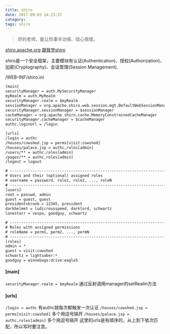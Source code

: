 ```yaml
---
title: shiro
date: 2017-09-03 14:23:57
category:
tags: shiro
---
```

> 好的老师，能让你事半功倍、信心倍增。

[shiro.apache.org](https://shiro.apache.org/)
[跟我学shiro](http://jinnianshilongnian.iteye.com/blog/2018398)

shiro是一个安全框架，主要模块有认证(Authentication)、授权(Authorization)、加密(Cryptography)、会话管理(Session Management).

/WEB-INF/shiro.ini
```xml
[main]
securityManager = auth.MySecurityManager
myRealm = auth.MyRealm
securityManager.realm = $myRealm
sessionManager = org.apache.shiro.web.session.mgt.DefaultWebSessionManager
securityManager.sessionManager = $sessionManager
cacheManager = org.apache.shiro.cache.MemoryConstrainedCacheManager
securityManager.cacheManager = $cacheManager
authc.loginUrl = /login

[urls]
/login = authc
/houses/cowshed.jsp = perms[visit:cowshed]
/houses/palace.jsp = authc,roles[admin]
/users/** = authc,roles[admin]
/pages/** = authc,roles[admin]
/logout = logout

# -----------------------------------------------------------------------------
# Users and their (optional) assigned roles
# username = password, role1, role2, ..., roleN
# -----------------------------------------------------------------------------
[users]
root = passwd, admin
guest = guest, guest
presidentskroob = 12345, president
darkhelmet = ludicrousspeed, darklord, schwartz
lonestarr = vespa, goodguy, schwartz

# -----------------------------------------------------------------------------
# Roles with assigned permissions
# roleName = perm1, perm2, ..., permN
# -----------------------------------------------------------------------------
[roles]
admin = *
guest = visit:cowshed
schwartz = lightsaber:*
goodguy = winnebago:drive:eagle5
```

#### [main]
`securityManager.realm = $myRealm`  通过反射调用manager的setRealm方法

#### [urls]
`/login = authc`  有authc就每次都触发一次认证
`/houses/cowshed.jsp = perms[visit:cowshed]` 多个用逗号隔开
`/houses/palace.jsp = authc,roles[admin]`  多个用逗号隔开
这里的urls是有顺序的，从上到下依次匹配，所以写时要注意。

